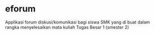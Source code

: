 # eforum
Applikasi forum diskusi/komunikasi bagi siswa SMK yang di buat dalam rangka menyelesaikan mata kuliah Tugas Besar 1 (smester 2)
